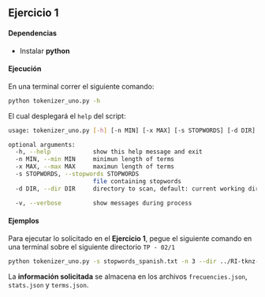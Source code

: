 ## Ejercicio 1

#### Dependencias

- Instalar **python**

#### Ejecución

En una terminal correr el siguiente comando:

```bash
python tokenizer_uno.py -h
```
El cual desplegará el `help` del script:

```bash
usage: tokenizer_uno.py [-h] [-n MIN] [-x MAX] [-s STOPWORDS] [-d DIR] [-v]

optional arguments:
  -h, --help            show this help message and exit
  -n MIN, --min MIN     minimun length of terms
  -x MAX, --max MAX     maximun length of terms
  -s STOPWORDS, --stopwords STOPWORDS
                        file containing stopwords
  -d DIR, --dir DIR     directory to scan, default: current working dir

  -v, --verbose         show messages during process
```

#### Ejemplos

Para ejecutar lo solicitado en el **Ejercicio 1**, pegue el siguiente comando en una terminal sobre el siguiente directorio `TP - 02/1`

```bash
python tokenizer_uno.py -s stopwords_spanish.txt -n 3 --dir ../RI-tknz-data
```

La **información solicitada** se almacena en los archivos `frecuencies.json`,  `stats.json` y `terms.json`.
